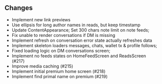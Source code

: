 ## Changes
- Implement new link previews
- Use ellipsis for long author names in reads, but keep timestamp
- Update ContentAppearance; Set 300 chars note limit on note feeds;
- Fix unable to render conversations if DM is missing
- Implement refresh on conversation error state actually refreshes data
- Implement skeleton loaders messages, chats, wallet tx & profile follows;
- Fixed loading logic on DM conversations screen;
- Implement no feeds states on HomeFeedScreen and ReadsScreen (#217)
- Improve media caching (#215)
- Implement initial premium home screen (#218)
- Implement find primal name on premium (#219)